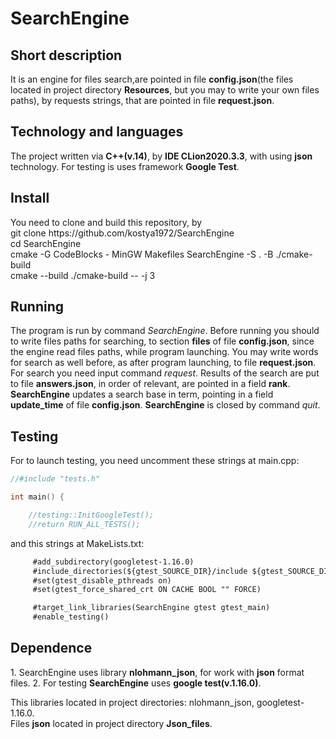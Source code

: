 <h1>SearchEngine</h1>  

<h2>Short description</h2>  
It is an engine for files search,are pointed in file <b>config.json</b>(the files located in project directory <b>Resources</b>,   
but you may to write your own files paths), by requests strings, that are pointed in file <b>request.json</b>.

<h2>Technology and languages</h2>  
The project written via <b>C++(v.14)</b>, by <b>IDE CLion2020.3.3</b>, with using <b>json</b> technology.  
For testing is uses framework <b>Google Test</b>.  

<h2>Install</h2>  
You need to clone and build this repository, by<br>  
git clone https://github.com/kostya1972/SearchEngine<br>
cd SearchEngine<br>
cmake -G CodeBlocks - MinGW Makefiles SearchEngine -S . -B ./cmake-build<br>
cmake --build ./cmake-build -- -j 3<br>
 
<h2>Running</h2>  
The program is run by command <i>SearchEngine</i>.  
Before running you should to write files paths for searching, to section <b>files</b> of file <b>config.json</b>,  
since the engine read files paths, while program launching.  
You may write words for search as well before, as after program launching, to file <b>request.json</b>.  
For search you need input command <i>request</i>.  
Results of the search are put to file <b>answers.json</b>, in order of relevant, are pointed in a field <b>rank</b>.    
<b>SearchEngine</b> updates a search base in term, pointing in a field <b>update_time</b> of file <b>config.json</b>.   
<b>SearchEngine</b> is closed by command <i>quit</i>.  

<h2>Testing</h2>  
For to launch testing, you need uncomment these strings at main.cpp:  

```C++  
//#include "tests.h"  

int main() {  

    //testing::InitGoogleTest();  
    //return RUN_ALL_TESTS();  
```  
and this strings at MakeLists.txt:  
```CMakeLists.txt  
     #add_subdirectory(googletest-1.16.0)  
     #include_directories(${gtest_SOURCE_DIR}/include ${gtest_SOURCE_DIR})  
     #set(gtest_disable_pthreads on)  
     #set(gtest_force_shared_crt ON CACHE BOOL "" FORCE)  

     #target_link_libraries(SearchEngine gtest gtest_main)  
     #enable_testing()  
```  

<h2>Dependence</h2>  
1. SearchEngine uses library <b>nlohmann_json</b>, for work with <b>json</b> format files.  
2. For testing <b>SearchEngine</b> uses <b>google test(v.1.16.0)</b>.  

   This libraries located in project directories: nlohmann_json, googletest-1.16.0.  
   Files <b>json</b> located in project directory <b>Json_files</b>.  
   
